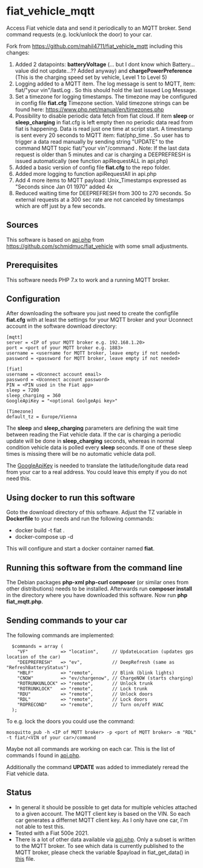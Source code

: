 # fiat_vehicle_mqtt
Access Fiat vehicle data and send it periodically to an MQTT broker. Send command requests (e.g. lock/unlock the door) to your car.

Fork from https://github.com/mahil4711/fiat_vehicle_mqtt including this changes:
1) Added 2 datapoints: **batteryVoltage** (... but I dont know which Battery... value did not update...?? Added anyway) and **chargePowerPreference** (This is the charging speed set by vehicle, Level 1 to Level 5)
2) Logging added to a MQTT item. The log message is sent to MQTT, item: fiat/"your vin"/lastLog . So this should hold the last issued Log Message.
3) Set a timezone for logging timestamps. The timezone may be configured in config file **fiat.cfg** Timezone section. Valid timezone strings can be found here: https://www.php.net/manual/en/timezones.php
4) Possibility to disable periodic data fetch from fiat cloud. If item **sleep** or **sleep_charging** in fiat.cfg is left empty then no periodic data read from fiat is happening. Data is read just one time at script start. A timestamp is sent every 20 seconds to MQTT item: fiat/php_time . So user has to trigger a data read manually by sending string "UPDATE" to the command MQTT topic fiat/"your vin"/command . Note: If the last data request is older than 5 minutes and car is charging a DEEPREFRESH is issued automatically (see function apiRequestALL in api.php)
5) Added a basic version of config file **fiat.cfg** to the repo folder.
6) Added more logging to function apiRequestAll in api.php
7) Add 4 more items to MQTT payload: Unix_Timestamps expressed as "Seconds since Jan 01 1970" added 4x
8) Reduced waiting time for DEEPREFRESH from 300 to 270 seconds. So external requests at a 300 sec rate are not canceled by timestamps which are off just by a few seconds.


## Sources
This software is based on [api.php](https://github.com/schmidmuc/fiat_vehicle/blob/main/api.php) from https://github.com/schmidmuc/fiat_vehicle with some small adjustments.

## Prerequisites
This software needs PHP 7.x to work and a running MQTT broker.

## Configuration
After downloading the software you just need to create the configfile __fiat.cfg__ with at least the settings for your MQTT broker and your Uconnect account in the software download directory:
```
[mqtt]
server = <IP of your MQTT broker e.g. 192.168.1.20>
port = <port of your MQTT broker e.g. 1883>
username = <username for MQTT broker, leave empty if not needed>
password = <password for MQTT broker, leave empty if not needed>

[fiat]
username = <Uconnect account email>
password = <Uconnect account password>
PIN = <PIN used in the Fiat app>
sleep = 7200
sleep_charging = 360
GoogleApiKey = "<optional GoolgeApi key>"

[Timezone]
default_tz = Europe/Vienna
```

The __sleep__ and __sleep_charging__ parameters are defining the wait time between reading the Fiat vehicle data. If the car is charging a periodic update will be done in __sleep_charging__ seconds, whereas in normal condition vehicle data is polled every __sleep__ seconds. If one of these sleep times is missing there will be no automatic vehicle data poll.

The [GoogleApiKey](https://support.google.com/googleapi/answer/6158862?hl=en) is needed to translate the latitude/longitude data read from your car to a real address. You could leave this empty if you do not need this.

## Using docker to run this software
Goto the download directory of this software. Adjust the TZ variable in __Dockerfile__ to your needs and run the following commands:
- docker build -t fiat .
- docker-compose up -d

This will configure and start a docker container named __fiat__. 

## Running this software from the command line
The Debian packages __php-xml php-curl composer__ (or similar ones from other distributions) needs to be installed. Afterwards run __composer install__ in the directory where you have downloaded this software. Now run __php fiat_mqtt.php__.

## Sending commands to your car
The following commands are implemented:
```
  $commands = array (
    "VF"            => "location",     // UpdateLocation (updates gps location of the car)
    "DEEPREFRESH"   => "ev",           // DeepRefresh (same as "RefreshBatteryStatus")
    "HBLF"          => "remote",       // Blink (blink lights)
    "CNOW"          => "ev/chargenow", // ChargeNOW (starts charging)
    "ROTRUNKUNLOCK" => "remote",       // Unlock trunk
    "ROTRUNKLOCK"   => "remote",       // Lock trunk
    "RDU"           => "remote",       // Unlock doors
    "RDL"           => "remote",       // Lock doors
    "ROPRECOND"     => "remote",       // Turn on/off HVAC
  );

```
To e.g. lock the doors you could use the command:
```
mosquitto_pub -h <IP of MQTT broker> -p <port of MQTT broker> -m "RDL" -t fiat/<VIN of your car>/command
```
Maybe not all commands are working on each car. This is the list of commands I found in [api.php](https://github.com/schmidmuc/fiat_vehicle/blob/main/api.php).

Additionally the command __UPDATE__ was added to immediately reread the Fiat vehicle data.

## Status
- In general it should be possible to get data for multiple vehicles attached to a given account. The MQTT client key is based on the VIN. So each car generates a differnet MQTT client key. As I only have one car, I'm not able to test this.
- Tested with a Fiat 500e 2021.
- There is a lot of other data available via [api.php](https://github.com/schmidmuc/fiat_vehicle/blob/main/api.php). Only a subset is written to the MQTT broker. To see which data is currently published to the MQTT broker, please check the variable $payload in fiat_get_data() in [this](https://github.com/mahil4711/fiat_vehicle_mqtt/blob/main/fiat_mqtt.php) file.
